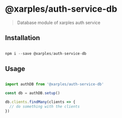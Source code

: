 # @xarples/auth-service-db

> Database module of xarples auth service

## Installation

```js

npm i --save @xarples/auth-service-db

```


## Usage


```js

import authDB from '@xarples/auth-service-db'

const db = authDB.setup()

db.clients.findMany(clients => {
  // do something with the clients
})

```
